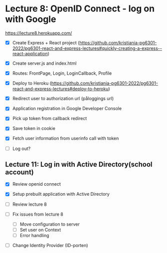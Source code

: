 # Lecture 8: OpenID Connect - log on with Google

https://lecture8.herokuapp.com/

* [x] Create Express + React project (https://github.com/kristiania-pg6301-2022/pg6301-react-and-express-lectures#quickly-creating-a-express--react-application)
* [x] Create server.js and index.html
* [x] Routes: FrontPage, Login, LoginCallback, Profile
* [x] Deploy to Heroku (https://github.com/kristiania-pg6301-2022/pg6301-react-and-express-lectures#deploy-to-heroku)
* [x] Redirect user to authorization url (påloggings url)
* [x] Application registration in Google Developer Console
* [x] Pick up token from callback redirect
* [x] Save token in cookie
* [x] Fetch user information from userinfo call with token
* [ ] Log out?



## Lecture 11: Log in with Active Directory(school account)


* [x] Review openid connect
* [x] Setup prebuilt application with Active Directory
* [ ] Review lecture 8
* [ ] Fix issues from lecture 8
  * [ ] Move configuration to server
  * [ ] Set user on Context
  * [ ] Error handling
* [ ] Change Identity Provider (ID-porten)

